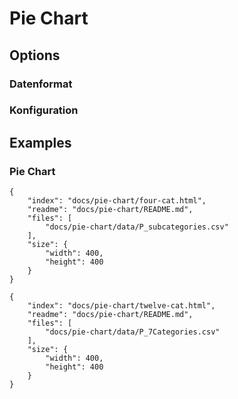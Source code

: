 # Pie Chart

## Options

### Datenformat

### Konfiguration

## Examples

### Pie Chart

```project
{
    "index": "docs/pie-chart/four-cat.html",
    "readme": "docs/pie-chart/README.md",
    "files": [
        "docs/pie-chart/data/P_subcategories.csv"
    ],
    "size": {
        "width": 400,
        "height": 400
    }
}
```

```project
{
    "index": "docs/pie-chart/twelve-cat.html",
    "readme": "docs/pie-chart/README.md",
    "files": [
        "docs/pie-chart/data/P_7Categories.csv"
    ],
    "size": {
        "width": 400,
        "height": 400
    }
}
```

